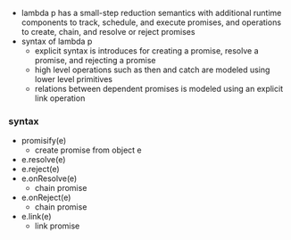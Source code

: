 - lambda p has a small-step reduction semantics with additional runtime components to track, schedule, and execute promises, and operations to create, chain, and resolve or reject promises
- syntax of lambda p
	- explicit syntax is introduces for creating a promise, resolve a promise, and rejecting a promise
	- high level operations such as then and catch are modeled using lower level primitives
	- relations between dependent promises is modeled using an explicit link operation

### syntax
- promisify(e)
	- create promise from object e
- e.resolve(e)
- e.reject(e)
- e.onResolve(e)
	- chain promise
- e.onReject(e)
	- chain promise
- e.link(e)
	- link promise

